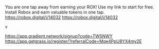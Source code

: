 You are one tap away from earning your ROX! Use my link to start for free. Install Robox and earn valuable tokens in one tap. 
https://robox.digital/i/14032
https://robox.digital/i/14032

v

https://app.gradient.network/signup?code=TWSNWY
https://app.getgrass.io/register/?referralCode=Mqe4PpU8YX4my2E
